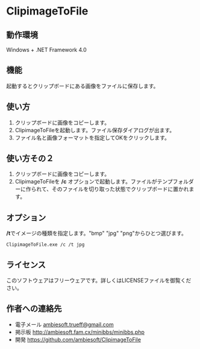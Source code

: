 # ClipimageToFile

## 動作環境
Windows + .NET Framework 4.0

## 機能
起動するとクリップボードにある画像をファイルに保存します。

## 使い方
1. クリップボードに画像をコピーします。
2. ClipimageToFileを起動します。ファイル保存ダイアログが出ます。
3. ファイル名と画像フォーマットを指定してOKをクリックします。

## 使い方その２
1. クリップボードに画像をコピーします。
2. ClipimageToFileを **/c** オプションで起動します。ファイルがテンプフォルダーに作られて、そのファイルを切り取った状態でクリップボードに置かれます。

## オプション
**/t**でイメージの種類を指定します。"bmp" "jpg" "png"からひとつ選びます。
```
ClipimageToFile.exe /c /t jpg
```

## ライセンス
このソフトウェアはフリーウェアです。詳しくはLICENSEファイルを御覧ください。

## 作者への連絡先
* 電子メール <ambiesoft.trueff@gmail.com>
* 掲示板 <http://ambiesoft.fam.cx/minibbs/minibbs.php>
* 開発 <https://github.com/ambiesoft/ClipimageToFile>

